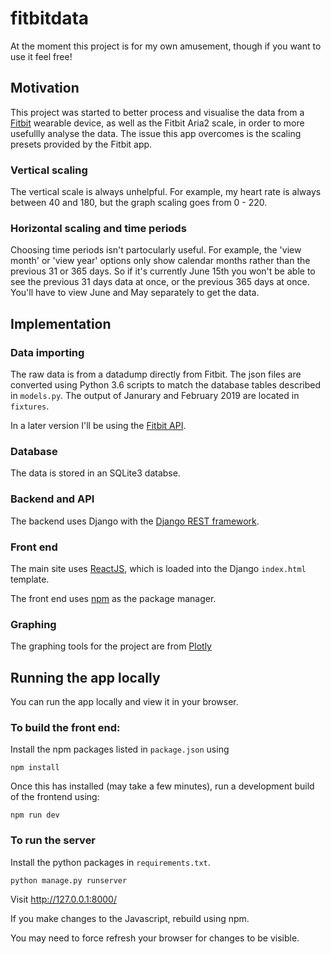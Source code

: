 # fitbitdata

At the moment this project is for my own amusement, though if you want to use it feel free! 

## Motivation

This project was started to better process and visualise the data from a [Fitbit](https://www.fitbit.com/uk/home) wearable device, as well as the Fitbit Aria2 scale, in order to more usefullly analyse the data. The issue this app overcomes is the scaling presets provided by the Fitbit app.

### Vertical scaling

The vertical scale is always unhelpful. For example, my heart rate is always between 40 and 180, but the graph scaling goes from 0 - 220. 

### Horizontal scaling and time periods

Choosing time periods isn't partocularly useful. For example, the 'view month' or 'view year' options only show calendar months rather than the previous 31 or 365 days. So if it's currently June 15th you won't be able to see the previous 31 days data at once, or the previous 365 days at once. You'll have to view June and May separately to get the data. 

## Implementation

### Data importing

The raw data is from a datadump directly from Fitbit. The json files are converted using Python 3.6 scripts to match the database tables described in `models.py`. The output of Janurary and February 2019 are located in `fixtures`. 

In a later version I'll be using the [Fitbit API](https://dev.fitbit.com/build/reference/web-api/).

### Database

The data is stored in an SQLite3 databse. 

### Backend and API

The backend uses Django with the [Django REST framework](https://www.django-rest-framework.org/).

### Front end

The main site uses [ReactJS](https://reactjs.org/), which is loaded into the Django `index.html` template. 

The front end uses [npm](https://www.npmjs.com/) as the package manager.

### Graphing

The graphing tools for the project are from [Plotly](https://plot.ly/)

## Running the app locally

You can run the app locally and view it in your browser. 

### To build the front end:

Install the npm packages listed in `package.json` using

`npm install`

Once this has installed (may take a few minutes), run a development build of the frontend using:

`npm run dev`

### To run the server

Install the python packages in `requirements.txt`. 

`python manage.py runserver`

Visit http://127.0.0.1:8000/

If you make changes to the Javascript, rebuild using npm.

You may need to force refresh your browser for changes to be visible. 
